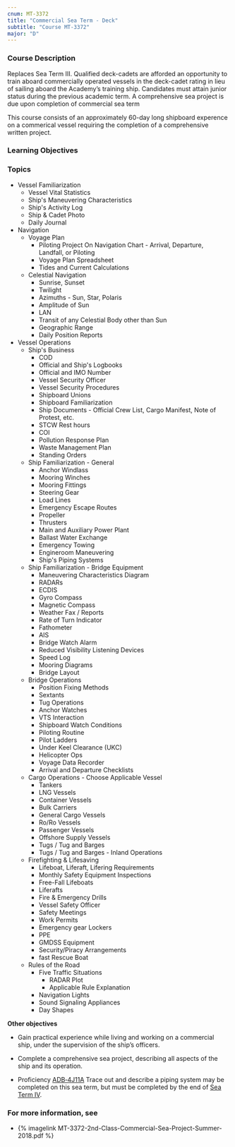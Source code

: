 ```yaml
---
cnum: MT-3372
title: "Commercial Sea Term - Deck"
subtitle: "Course MT-3372"
major: "D"
---
```

### Course Description

Replaces Sea Term III. Qualified deck-cadets are afforded an opportunity to train aboard commercially operated vessels in the deck-cadet rating in lieu of sailing aboard the Academy’s training ship. Candidates must attain junior status during the previous academic term. A comprehensive sea project is due upon completion of commercial sea term

This course consists of an approximately 60-day long shipboard experence on a commerical vessel requiring the completion of a comprehensive written project.


### Learning Objectives



### Topics

* Vessel Familiarization
	* Vessel Vital Statistics
	* Ship's Maneuvering Characteristics
	* Ship's Activity Log
	* Ship & Cadet Photo
	* Daily Journal
* Navigation
	* Voyage Plan
		* Piloting Project On Navigation Chart - Arrival, Departure, Landfall, or Piloting
		* Voyage Plan Spreadsheet
		* Tides and Current Calculations
	* Celestial Navigation
		* Sunrise, Sunset
		* Twilight
		* Azimuths - Sun, Star, Polaris
		* Amplitude of Sun
		* LAN
		* Transit of any Celestial Body other than Sun
		* Geographic Range
		* Daily Position Reports
* Vessel Operations
	* Ship's Business
		* COD
		* Official and Ship's Logbooks
		* Official and IMO Number
		* Vessel Security Officer
		* Vessel Security Procedures
		* Shipboard Unions
		* Shipboard Familiarization
		* Ship Documents - Official Crew List, Cargo Manifest, Note of Protest, etc.
		* STCW Rest hours
		* COI
		* Pollution Response Plan
		* Waste Management Plan
		* Standing Orders
	* Ship Familiarization - General
		* Anchor Windlass
		* Mooring Winches
		* Mooring Fittings
		* Steering Gear
		* Load Lines
		* Emergency Escape Routes
		* Propeller
		* Thrusters
		* Main and Auxiliary Power Plant
		* Ballast Water Exchange
		* Emergency Towing
		* Engineroom Maneuvering
		* Ship's Piping Systems
	* Ship Familiarization - Bridge Equipment
		* Maneuvering Characteristics Diagram
		* RADARs
		* ECDIS
		* Gyro Compass
		* Magnetic Compass
		* Weather Fax / Reports
		* Rate of Turn Indicator
		* Fathometer
		* AIS
		* Bridge Watch Alarm
		* Reduced Visibility Listening Devices
		* Speed Log
		* Mooring Diagrams
		* Bridge Layout
	* Bridge Operations
		* Position Fixing Methods
		* Sextants
		* Tug Operations
		* Anchor Watches
		* VTS Interaction
		* Shipboard Watch Conditions
		* Piloting Routine
		* Pilot Ladders
		* Under Keel Clearance (UKC)
		* Helicopter Ops
		* Voyage Data Recorder
		* Arrival and Departure Checklists
	* Cargo Operations - Choose Applicable Vessel
		* Tankers
		* LNG Vessels
		* Container Vessels
		* Bulk Carriers
		* General Cargo Vessels
		* Ro/Ro Vessels
		* Passenger Vessels
		* Offshore Supply Vessels
		* Tugs / Tug and Barges
		* Tugs / Tug and Barges - Inland Operations
	* Firefighting & Lifesaving
		* Lifeboat, Liferaft, Lifering Requirements 
		* Monthly Safety Equipment Inspections
		* Free-Fall Lifeboats
		* Liferafts
		* Fire & Emergency Drills
		* Vessel Safety Officer
		* Safety Meetings
		* Work Permits
		* Emergency gear Lockers
		* PPE
		* GMDSS Equipment
		* Security/Piracy Arrangements
		* fast Rescue Boat
	* Rules of the Road
		* Five Traffic Situations
			* RADAR Plot
			* Applicable Rule Explanation
		* Navigation Lights
		* Sound Signaling Appliances
		* Day Shapes


**Other objectives**


*  Gain practical experience while living and working on a commercial ship, under the supervision of the ship’s officers.

* Complete a comprehensive sea project, describing all aspects of the ship and its operation.


* Proficiency [ADB‑4J11A](ADB-4J11A) Trace out and describe a piping system may be completed on this sea term, but must be completed by the end of [Sea Term IV](mt4371).

### For more information, see 

* {% imagelink MT-3372-2nd-Class-Commercial-Sea-Project-Summer-2018.pdf %} 




